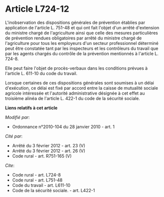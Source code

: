 # Article L724-12

L'inobservation des dispositions générales de prévention établies par application de l'article L. 751-48 et qui ont fait
l'objet d'un arrêté d'extension du ministre chargé de l'agriculture ainsi que celle des mesures particulières de prévention
rendues obligatoires par arrêté du ministre chargé de l'agriculture pour tous les employeurs d'un secteur professionnel
déterminé peut être constatée tant par les inspecteurs et les contrôleurs du travail que par les agents chargés du contrôle
de la prévention mentionnés à l'article L. 724-8. 

Elle peut faire l'objet de procès-verbaux dans les conditions prévues à l'article L. 611-10 du code du travail. 

Lorsque certaines de ces dispositions générales sont soumises à un délai d'exécution, ce délai est fixé par accord entre la
caisse de mutualité sociale agricole intéressée et l'autorité administrative désignée à cet effet au troisième alinéa de
l'article L. 422-1 du code de la sécurité sociale.

**Liens relatifs à cet article**

_Modifié par_:

  - Ordonnance n°2010-104 du 28 janvier 2010 - art. 1

_Cité par_:

  - Arrêté du 3 février 2012 - art. 23 (V)
  - Arrêté du 3 février 2012 - art. 26 (V)
  - Code rural - art. R751-165 (V)

_Cite_:

  - Code rural - art. L724-8
  - Code rural - art. L751-48
  - Code du travail - art. L611-10
  - Code de la sécurité sociale. - art. L422-1
